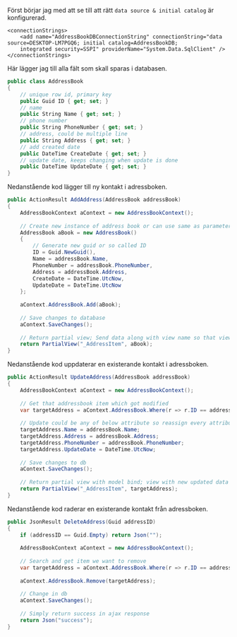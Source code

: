 
Först börjar jag med att se till att rätt ```data source & initial catalog``` är konfigurerad.

``` Web.config
<connectionStrings>
    <add name="AddressBookDBConnectionString" connectionString="data source=DESKTOP-LM7PGQ6; initial catalog=AddressBookDB; 
    integrated security=SSPI" providerName="System.Data.SqlClient" />
</connectionStrings>
```

Här lägger jag till alla fält som skall sparas i databasen.

``` AddressBook.cs 
public class AddressBook
{
    // unique row id, primary key
    public Guid ID { get; set; }
    // name
    public String Name { get; set; }
    // phone number
    public String PhoneNumber { get; set; }
    // address, could be multiple line
    public String Address { get; set; }
    // add created date
    public DateTime CreateDate { get; set; }
    // update date, keeps changing when update is done
    public DateTime UpdateDate { get; set; }
}
```

Nedanstående kod lägger till ny kontakt i adressboken.

``` AddressBookController.cs
public ActionResult AddAddress(AddressBook addressBook)
{
    AddressBookContext aContext = new AddressBookContext();
    
    // Create new instance of address book or can use same as parameter instance
    AddressBook aBook = new AddressBook()
    {
        // Generate new guid or so called ID
        ID = Guid.NewGuid(),
        Name = addressBook.Name,
        PhoneNumber = addressBook.PhoneNumber,
        Address = addressBook.Address,
        CreateDate = DateTime.UtcNow,
        UpdateDate = DateTime.UtcNow
    };
​
    aContext.AddressBook.Add(aBook);
​
    // Save changes to database
    aContext.SaveChanges();
​
    // Return partial view; Send data along with view name so that view binds with this data and results are sent in ajax
    return PartialView("_AddressItem", aBook);
}
```

Nedanstående kod uppdaterar en existerande kontakt i adressboken.

``` AddressBookController.cs
public ActionResult UpdateAddress(AddressBook addressBook)
{
    AddressBookContext aContext = new AddressBookContext();
​
    // Get that addressbook item which got modified
    var targetAddress = aContext.AddressBook.Where(r => r.ID == addressBook.ID).FirstOrDefault();
​
    // Update could be any of below attribute so reassign every attribute
    targetAddress.Name = addressBook.Name;
    targetAddress.Address = addressBook.Address;
    targetAddress.PhoneNumber = addressBook.PhoneNumber;
    targetAddress.UpdateDate = DateTime.UtcNow;
​
    // Save changes to db
    aContext.SaveChanges();
​
    // Return partial view with model bind; view with new updated data will be sent in ajax response
    return PartialView("_AddressItem", targetAddress);
}
```

Nedanstående kod raderar en existerande kontakt från adressboken.

``` AddressBookController.cs
public JsonResult DeleteAddress(Guid addressID)
{
    if (addressID == Guid.Empty) return Json("");
​
    AddressBookContext aContext = new AddressBookContext();
​
    // Search and get item we want to remove
    var targetAddress = aContext.AddressBook.Where(r => r.ID == addressID).FirstOrDefault();
​
    aContext.AddressBook.Remove(targetAddress);
​
    // Change in db
    aContext.SaveChanges();
​
    // Simply return success in ajax response
    return Json("success");
}
```